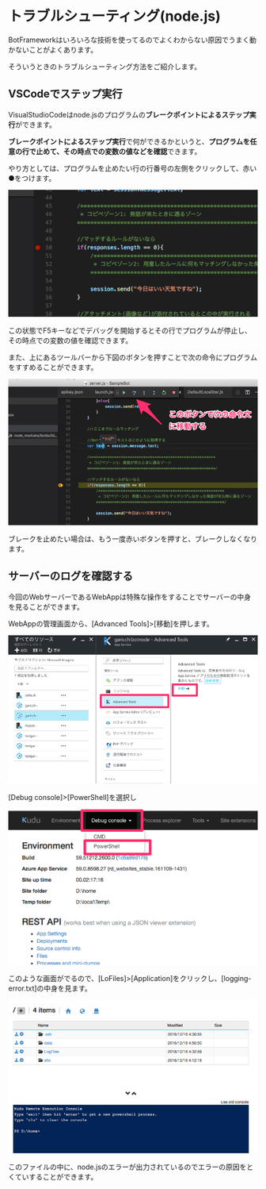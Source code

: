 # トラブルシューティング(node.js)

BotFrameworkはいろいろな技術を使ってるのでよくわからない原因でうまく動かないことがよくあります。

そういうときのトラブルシューティング方法をご紹介します。

## VSCodeでステップ実行
VisualStudioCodeはnode.jsのプログラムの**ブレークポイントによるステップ実行**ができます。

**ブレークポイントによるステップ実行**で何ができるかというと、**プログラムを任意の行で止めて、その時点での変数の値などを確認**できます。

やり方としては、プログラムを止めたい行の行番号の左側をクリックして、赤い●をつけます。

![73](./img/73.png)

この状態でF5キーなどでデバッグを開始するとその行でプログラムが停止し、その時点での変数の値を確認できます。

また、上にあるツールバーから下図のボタンを押すことで次の命令にプログラムをすすめることができます。

![74](./img/74.png)

ブレークを止めたい場合は、もう一度赤いボタンを押すと、ブレークしなくなります。

## サーバーのログを確認する

今回のWebサーバーであるWebAppは特殊な操作をすることでサーバーの中身を見ることができます。

WebAppの管理画面から、[Advanced Tools]>[移動]を押します。

![75](./img/75.png)

[Debug console]>[PowerShell]を選択し

![76](./img/76.png)

このような画面がでるので、[LoFiles]>[Application]をクリックし、[logging-error.txt]の中身を見ます。

![77](./img/77.png)

このファイルの中に、node.jsのエラーが出力されているのでエラーの原因をとくていすることができます。